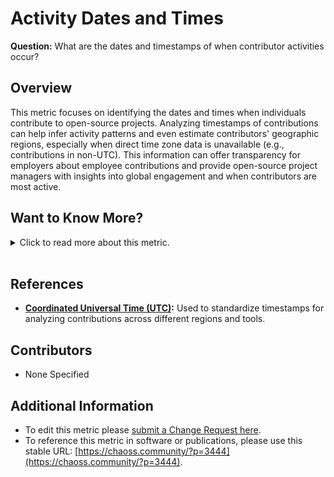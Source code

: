 # Activity Dates and Times

**Question:** What are the dates and timestamps of when contributor activities occur?

## Overview
This metric focuses on identifying the dates and times when individuals contribute to open-source projects. Analyzing timestamps of contributions can help infer activity patterns and even estimate contributors' geographic regions, especially when direct time zone data is unavailable (e.g., contributions in non-UTC). This information can offer transparency for employers about employee contributions and provide open-source project managers with insights into global engagement and when contributors are most active.

## Want to Know More?

<span markdown="1"><details>
<summary>Click to read more about this metric.</summary>

### Data Collection Strategies
- Timestamps from activities such as commits, issues, pull requests, and mailing list messages should be captured.
- Aggregation of data by UTC or contributors' local time can reveal activity patterns globally.
- Collaboration tools like GitHub, GitLab, and email platforms can provide timestamped activity data.
  
### Filters
- **By Organization:** Contributions can be filtered to focus on specific individuals affiliated with organizations.
- **Aggregation by UTC Time:** Shows global contributions and identifies project active periods.
- **Aggregation by Local Time:** Helps track when contributors contribute during their working hours or off-hours.
- **Repository ID:** Filters data by specific repositories or subprojects.
- **Community Segmentation:** Contributions can be segmented by regions or time zones, such as EU or US activities, to visualize community participation.
  
### Visualizations

![Date Time Chart 1](https://raw.githubusercontent.com/chaoss/wg-metrics-development/main/focus-areas/time/images/activity-dates-and-times_1.png)
*Figure 1: Heatmap showing contribution activity by UTC time across the globe ()*

![Date Time Chart 2](https://raw.githubusercontent.com/chaoss/wg-metrics-development/main/focus-areas/time/images/activity-dates-and-times_2.png)
*Figure 2: Chart displaying when contributors are active based on local times ()*
   
![Date Time Chart 3](https://raw.githubusercontent.com/chaoss/wg-metrics-development/main/focus-areas/time/images/activity-dates-and-times_3.png)
*Figure 3: Global distribution of contributor activities by time zone ()*

![Date Time Chart 4](https://raw.githubusercontent.com/chaoss/wg-metrics-development/main/focus-areas/time/images/activity-dates-and-times_4.png)
*Figure 4: Breakdown of contribution activity by repository segments ()*

</details></span><br>

## References
- **[Coordinated Universal Time (UTC)](https://en.wikipedia.org/wiki/Coordinated_Universal_Time):** Used to standardize timestamps for analyzing contributions across different regions and tools.

## Contributors
- None Specified

## Additional Information
- To edit this metric please [submit a Change Request here](https://github.com/chaoss/wg-metrics-development/blob/main/focus-areas/time/activity-dates-and-times.md).  
- To reference this metric in software or publications, please use this stable URL: [https://chaoss.community/?p=3444](https://chaoss.community/?p=3444).

<!-- # For groupings in the knowledge base
 Context tags: Contributor Activity, Global Participation 
 Keyword tags: time zone, timestamp, activity, engagement, contributor location, change request, date, issue, time
 -->
